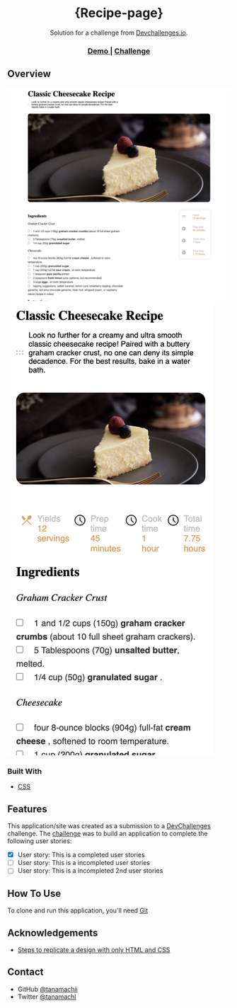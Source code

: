 <!-- Please update value in the {}  -->

<h1 align="center">{Recipe-page}</h1>

<div align="center">
   Solution for a challenge from  <a href="http://devchallenges.io" target="_blank">Devchallenges.io</a>.
</div>

<div align="center">
  <h3>
    <a href="https://calm-pothos-b9a89f.netlify.app/">
      Demo
    </a>
    <span> | </span>
    <a href="https://{your-url-to-the-challenge}">
      Challenge
    </a>
  </h3>
</div>

<!-- OVERVIEW -->

## Overview

![screenshot](https://github.com/Tanamachii/devChallenges/blob/main/recipe-page-master/img/web.png)
![screenshot](https://github.com/Tanamachii/devChallenges/blob/main/recipe-page-master/img/phone.png)

### Built With

<!-- This section should list any major frameworks that you built your project using. Here are a few examples.-->

- [CSS](https://developer.mozilla.org/es/docs/Web/CSS)

## Features

<!-- List the features of your application or follow the template. Don't share the figma file here :) -->

This application/site was created as a submission to a [DevChallenges](https://devchallenges.io/challenges) challenge. The [challenge](https://devchallenges.io/challenges/TtUjDt19eIHxNQ4n5jps) was to build an application to complete the following user stories:

- [x] User story: This is a completed user stories
- [ ] User story: This is a incompleted user stories
- [ ] User story: This is a incompleted 2nd user stories

## How To Use

To clone and run this application, you'll need [Git](https://git-scm.com)

## Acknowledgements

<!-- This section should list any articles or add-ons/plugins that helps you to complete the project. This is optional but it will help you in the future. For exmpale -->

- [Steps to replicate a design with only HTML and CSS](https://devchallenges-blogs.web.app/how-to-replicate-design/)

## Contact

- GitHub [@tanamachii](https://github.com/tanamachii)
- Twitter [@tanamachl](https://twitter.com/tanamachl)
